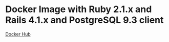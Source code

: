 # Docker Image with Ruby 2.1.x and Rails 4.1.x and PostgreSQL 9.3 client

[Docker Hub](https://hub.docker.com/r/avarteq/ruby21-rails41-pg93/)
